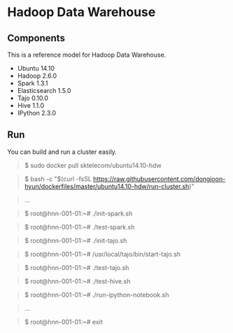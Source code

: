 Hadoop Data Warehouse
====================

Components
----------
This is a reference model for Hadoop Data Warehouse.

* Ubuntu 14.10
* Hadoop 2.6.0
* Spark 1.3.1
* Elasticsearch 1.5.0
* Tajo 0.10.0
* Hive 1.1.0
* IPython 2.3.0

Run
---
You can build and run a cluster easily.

> $ sudo docker pull sktelecom/ubuntu14.10-hdw

> $ bash -c "$(curl -fsSL https://raw.githubusercontent.com/dongjoon-hyun/dockerfiles/master/ubuntu14.10-hdw/run-cluster.sh)"

> ...

> $ root@hnn-001-01:~# ./init-spark.sh 

> $ root@hnn-001-01:~# ./test-spark.sh 

> $ root@hnn-001-01:~# ./init-tajo.sh 

> $ root@hnn-001-01:~# /usr/local/tajo/bin/start-tajo.sh 

> $ root@hnn-001-01:~# ./test-tajo.sh 

> $ root@hnn-001-01:~# ./test-hive.sh 

> $ root@hnn-001-01:~# ./run-ipython-notebook.sh

> ...

> $ root@hnn-001-01:~# exit
